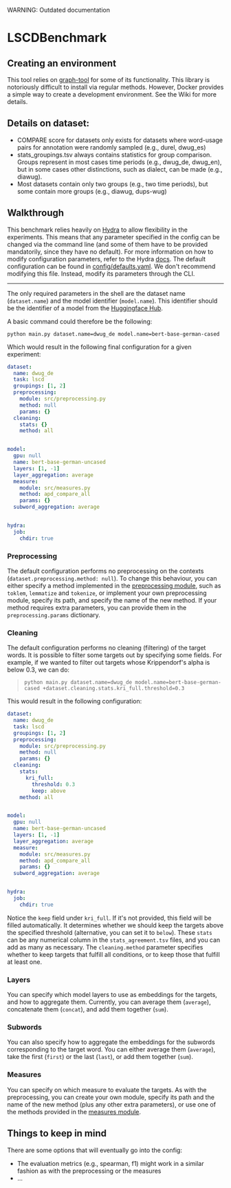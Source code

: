 WARNING: Outdated documentation

# LSCDBenchmark

## Creating an environment
This tool relies on [graph-tool](https://graph-tool.skewed.de/) for some of its functionality. This library is notoriously difficult to install via regular methods.
However, Docker provides a simple way to create a development environment. See the Wiki for more details.



## Details on dataset:

- COMPARE score for datasets only exists for datasets where word-usage pairs for annotation were randomly sampled (e.g., durel, dwug_es)
- stats_groupings.tsv always contains statistics for group comparison. Groups represent in most cases time periods (e.g., dwug_de, dwug_en), but in some cases other distinctions, such as dialect, can be made (e.g., diawug).
- Most datasets contain only two groups (e.g., two time periods), but some contain more groups (e.g., diawug, dups-wug)

## Walkthrough

This benchmark relies heavily on [Hydra](hydra.cc) to allow flexibility in the
experiments. This means that any parameter specified in the config can be
changed via the command line (and some of them have to be provided mandatorily,
since they have no default).
For more information on how to modify configuration parameters, refer to the
Hydra [docs](https://hydra.cc/docs/advanced/override_grammar/basic/).  The default configuration can be found in
[config/defaults.yaml](config/defaults.yaml). We don't recommend modifying this
file. Instead, modify its parameters through the CLI.

---

The only required parameters in the shell are the dataset name (`dataset.name`)
and the model identifier (`model.name`). This identifier should be the identifier
of a model from the [Huggingface Hub](https://huggingface.co/models).

A basic command could therefore be the following:

`python main.py dataset.name=dwug_de model.name=bert-base-german-cased`

Which would result in the following final configuration for a given experiment:

```yaml
dataset:
  name: dwug_de
  task: lscd
  groupings: [1, 2]
  preprocessing:
    module: src/preprocessing.py
    method: null
    params: {}
  cleaning:
    stats: {}
    method: all


model:
  gpu: null
  name: bert-base-german-uncased
  layers: [1, -1]
  layer_aggregation: average
  measure: 
    module: src/measures.py
    method: apd_compare_all
    params: {}
  subword_aggregation: average


hydra:
  job:
    chdir: true
```


### Preprocessing

The default configuration performs no preprocessing on the contexts (`dataset.preprocessing.method: null`). To change this behaviour, you can either specify a method implemented in the [preprocessing module](src/preprocessing.py), such as `toklem`, `lemmatize` and `tokenize`, or implement your own preprocessing module, specify its path, and specify the name of the new method. If your method requires extra parameters, you can provide them in the `preprocessing.params` dictionary.

### Cleaning

The default configuration performs no cleaning (filtering) of the target words. It is possible to filter some targets out by specifying some fields. For example, if we wanted to filter out targets whose Krippendorf's alpha is below 0.3, we can do:

> `python main.py dataset.name=dwug_de model.name=bert-base-german-cased +dataset.cleaning.stats.kri_full.threshold=0.3`

This would result in the following configuration:

```yaml
dataset:
  name: dwug_de
  task: lscd
  groupings: [1, 2]
  preprocessing:
    module: src/preprocessing.py
    method: null
    params: {}
  cleaning:
    stats:
      kri_full:
        threshold: 0.3
        keep: above
    method: all


model:
  gpu: null
  name: bert-base-german-uncased
  layers: [1, -1]
  layer_aggregation: average
  measure: 
    module: src/measures.py
    method: apd_compare_all
    params: {}
  subword_aggregation: average


hydra:
  job:
    chdir: true
```

Notice the `keep` field under `kri_full`. If it's not provided, this field will
be filled automatically. It determines whether we should keep the targets above
the specified threshold (alternative, you can set it to `below`).
These `stats` can be any numerical column in the `stats_agreement.tsv` files, and
you can add as many as necessary. The `cleaning.method` parameter specifies
whether to keep targets that fulfill all conditions, or to keep those that
fulfill at least one.

### Layers

You can specify which model layers to use as embeddings for the targets, and how to aggregate them. Currently, you can average them (`average`), concatenate them (`concat`), and add them together (`sum`).

### Subwords

You can also specify how to aggregate the embeddings for the subwords corresponding to the target word. You can either average them (`average`), take the first (`first`) or the last (`last`), or add them together (`sum`).

### Measures

You can specify on which measure to evaluate the targets. As with the preprocessing, you can create your own module, specify its path and the name of the new method (plus any other extra parameters), or use one of the methods provided in the [measures module](src/measures.py).


## Things to keep in mind

There are some options that will eventually go into the config:

- The evaluation metrics (e.g., spearman, f1) might work in a similar fashion as with the preprocessing or the measures
- ...
